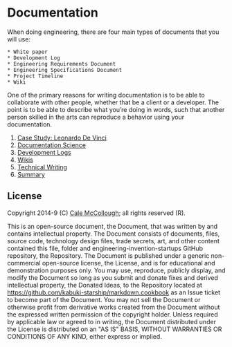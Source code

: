 # Documentation

When doing engineering, there are four main types of documents that you will use:

	* White paper
	* Development Log
	* Engineering Requirements Document
	* Engineering Specifications Document
	* Project Timeline
	* Wiki

One of the primary reasons for writing documentation is to be able to collaborate with other people, whether that be a client or a developer. The point is to be able to describe what you’re doing in words, such that another person skilled in the arts can reproduce a behavior using your documentation.

1. [Case Study: Leonardo De Vinci](./case_study.md)
1. [Documentation Science](./documentation_science.md)
1. [Development Logs](./development_logs.md)
1. [Wikis](./wikis.md)
1. [Technical Writing](./technical_writing.md)
1. [Summary](./summary.md)

## License

Copyright 2014-9 (C) [Cale McCollough](https://calemccollough.github.io); all rights reserved (R).

This is an open-source document, the Document, that was written by and contains intellectual property. The Document consists of documents, files, source code, technology design files, trade secrets, art, and other content contained this file, folder and engineering-invention-startups GitHub repository, the Repository. The Document is published under a generic non-commercial open-source license, the License, and is for educational and demonstration purposes only. You may use, reproduce, publicly display, and modify the Document so long as you submit and donate fixes and derived intellectual property, the Donated Ideas, to the Repository located at <https://github.com/kabuki-starship/markdown.cookbook> as an Issue ticket to become part of the Document. You may not sell the Document or otherwise profit from derivative works created from the Document without the expressed written permission of the copyright holder. Unless required by applicable law or agreed to in writing, the Document distributed under the License is distributed on an "AS IS" BASIS, WITHOUT WARRANTIES OR CONDITIONS OF ANY KIND, either express or implied.
